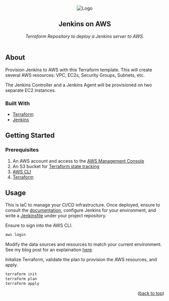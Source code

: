 <div id="top"></div>

<!-- HEADER -->
<br />
<div align="center">
    <img src="https://external-content.duckduckgo.com/iu/?u=https%3A%2F%2Fdwglogo.com%2Fwp-content%2Fuploads%2F2017%2F11%2F1500px_Jenkins_logo.png&f=1&nofb=1&ipt=c213b644c5ebf3cb5c157f4e4d5105db003998715aa9f3d35d1b8125f1b4fce7&ipo=images" alt="Logo" >

  <h2 align="center">Jenkins on AWS</h2>

  <p align="center">
    <i>Terraform Repository to deploy a Jenkins server to AWS.</i>  
    <br />
    <br />
  </p>
</div>

<!-- ABOUT -->
## About

Provision Jenkins to AWS with this Terraform template. This will create several AWS resources: VPC, EC2s, Security Groups, Subnets, etc. 

The Jenkins Controller and a Jenkins Agent will be provisioned on two separate EC2 instances. 

### Built With

* [Terraform](https://www.terraform.io/)
* [Jenkins](https://www.jenkins.io/)

<!-- GETTING STARTED -->
## Getting Started

### Prerequisites

1. An AWS account and access to the [AWS Management Console](https://aws.amazon.com/console/)
2. An S3 bucket for  [Terraform state tracking](https://developer.hashicorp.com/terraform/language/state)
3. [AWS CLI](https://aws.amazon.com/cli/)
4. [Terraform](https://developer.hashicorp.com/terraform/tutorials/aws-get-started/install-cli)

<!-- USAGE EXAMPLES -->
## Usage

This is IaC to manage your CI/CD infrastructure. Once deployed, ensure to consult the [documentation](https://www.jenkins.io/doc/book/), configure Jenkins for your environment, and write a [Jenkinsfile](https://www.jenkins.io/doc/book/pipeline/jenkinsfile/) under your project repository.

Ensure to sign into the AWS CLI.

```bash
aws login
```

Modify the data sources and resources to match your current environment. See my blog post for an explaination [here]().

Initalize Terraform, validate the plan to provision the AWS resources, and apply.

```bash
terraform init
terraform plan
terraform apply
```
<p align="right">(<a href="#top">back to top</a>)</p>
